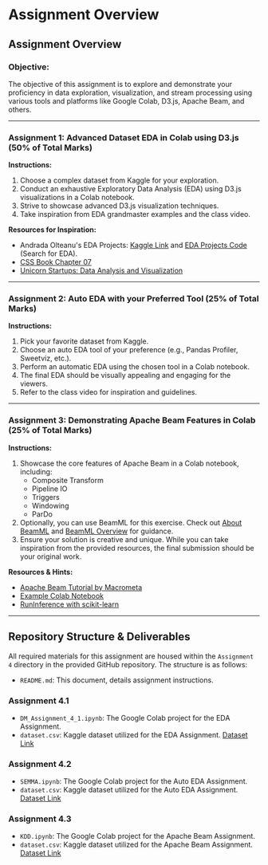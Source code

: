 # Assignment Overview

## Assignment Overview

### Objective:
The objective of this assignment is to explore and demonstrate your proficiency in data exploration, visualization, and stream processing using various tools and platforms like Google Colab, D3.js, Apache Beam, and others.

---

### Assignment 1: Advanced Dataset EDA in Colab using D3.js (50% of Total Marks)

**Instructions:**
1. Choose a complex dataset from Kaggle for your exploration.
2. Conduct an exhaustive Exploratory Data Analysis (EDA) using D3.js visualizations in a Colab notebook.
3. Strive to showcase advanced D3.js visualization techniques.
4. Take inspiration from EDA grandmaster examples and the class video.

**Resources for Inspiration:**
- Andrada Olteanu's EDA Projects: [Kaggle Link](https://www.kaggle.com/andradaolteanu) and [EDA Projects Code](https://www.kaggle.com/andradaolteanu/code) (Search for EDA).
- [CSS Book Chapter 07](https://cssbook.net/chapter07.html)
- [Unicorn Startups: Data Analysis and Visualization](https://python.plainenglish.io/unicorn-startups-data-analysis-and-visualization-377224424a6a)

---

### Assignment 2: Auto EDA with your Preferred Tool (25% of Total Marks)

**Instructions:**
1. Pick your favorite dataset from Kaggle.
2. Choose an auto EDA tool of your preference (e.g., Pandas Profiler, Sweetviz, etc.).
3. Perform an automatic EDA using the chosen tool in a Colab notebook.
4. The final EDA should be visually appealing and engaging for the viewers.
5. Refer to the class video for inspiration and guidelines.

---

### Assignment 3: Demonstrating Apache Beam Features in Colab (25% of Total Marks)

**Instructions:**
1. Showcase the core features of Apache Beam in a Colab notebook, including:
   - Composite Transform
   - Pipeline IO
   - Triggers
   - Windowing
   - ParDo
2. Optionally, you can use BeamML for this exercise. Check out [About BeamML](https://beam.apache.org/documentation/ml/about-ml/) and [BeamML Overview](https://beam.apache.org/documentation/ml/overview/) for guidance.
3. Ensure your solution is creative and unique. While you can take inspiration from the provided resources, the final submission should be your original work.

**Resources & Hints:**
- [Apache Beam Tutorial by Macrometa](https://www.macrometa.com/event-stream-processing/apache-beam-tutorial)
- [Example Colab Notebook](https://colab.sandbox.google.com/drive/1qrqbpRpfMtwosjcZQ3_qAWvBCXtzs-8D?usp=sharing)
- [RunInference with scikit-learn](https://beam.apache.org/documentation/transforms/python/elementwise/runinference-sklearn/)

---

## Repository Structure & Deliverables

All required materials for this assignment are housed within the `Assignment 4` directory in the provided GitHub repository. The structure is as follows:

- `README.md`: This document, details assignment instructions.

### Assignment 4.1
- `DM_Assignment_4_1.ipynb`: The Google Colab project for the EDA Assignment.
- `dataset.csv`: Kaggle dataset utilized for the EDA Assignment. [Dataset Link](https://www.kaggle.com/datasets/shivam2503/diamonds/)

### Assignment 4.2
- `SEMMA.ipynb`: The Google Colab project for the Auto EDA Assignment.
- `dataset.csv`: Kaggle dataset utilized for the Auto EDA Assignment. [Dataset Link](https://www.kaggle.com/datasets/sukhenwaghmare/zomato-eda)

### Assignment 4.3
- `KDD.ipynb`: The Google Colab project for the Apache Beam Assignment.
- `dataset.csv`: Kaggle dataset utilized for the Apache Beam Assignment. [Dataset Link](https://www.kaggle.com/datasets/unitednations/international-greenhouse-gas-emissions)
